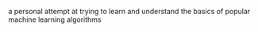 a personal attempt at trying to learn and understand the basics of popular machine learning algorithms